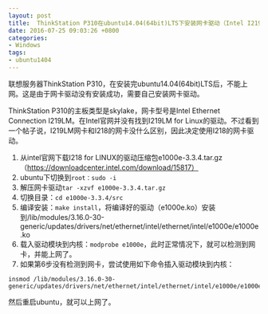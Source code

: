 ```yaml
---
layout: post
title:  ThinkStation P310在ubuntu14.04(64bit)LTS下安装网卡驱动（Intel I219LM）
date: 2016-07-25 09:03:26 +0800
categories:
- Windows
tags:
- ubuntu1404
---
```


联想服务器ThinkStation P310，在安装完ubuntu14.04(64bit)LTS后，不能上网。这是由于网卡驱动没有安装成功，需要自己安装网卡驱动。

ThinkStation P310的主板类型是skylake，网卡型号是Intel Ethernet Connection I219LM。在Intel官网并没有找到I219LM for Linux的驱动。不过看到一个帖子说，I219LM网卡和I218的网卡没什么区别，因此决定使用I218的网卡驱动。

1. 从intel官网下载I218 for LINUX的驱动压缩包e1000e-3.3.4.tar.gz（https://downloadcenter.intel.com/download/15817）
2. ubuntu下切换到`root：sudo -i`
3. 解压网卡驱动`tar -xzvf e1000e-3.3.4.tar.gz`
4. 切换目录：`cd e1000e-3.3.4/src`
5. 编译安装：`make install`，将编译好的驱动（e1000e.ko）安装到/lib/modules/3.16.0-30-generic/updates/drivers/net/ethernet/intel/ethernet/intel/e1000e/e1000e.ko
6. 载入驱动模块到内核：`modprobe e1000e`，此时正常情况下，就可以检测到网卡，并能上网了。
7. 如果第6步没有检测到网卡，尝试使用如下命令插入驱动模块到内核：

```
insmod /lib/modules/3.16.0-30-generic/updates/drivers/net/ethernet/intel/ethernet/intel/e1000e/e1000e.ko
```
然后重启ubuntu，就可以上网了。
